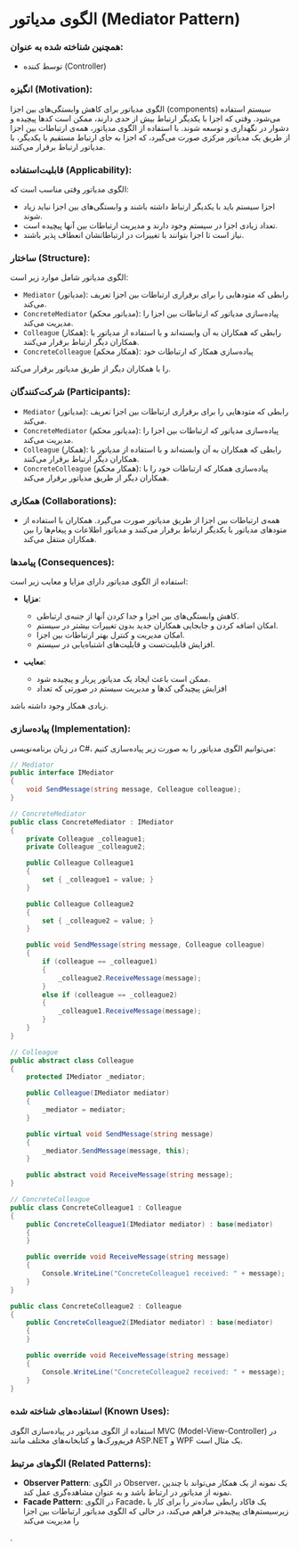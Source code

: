 # الگوی مدیاتور (Mediator Pattern)

### همچنین شناخته شده به عنوان:
- توسط کننده (Controller)

### انگیزه (Motivation):
الگوی مدیاتور برای کاهش وابستگی‌های بین اجزا (components) سیستم استفاده می‌شود. وقتی که اجزا با یکدیگر ارتباط بیش از حدی دارند، ممکن است کدها پیچیده و دشوار در نگهداری و توسعه شوند. با استفاده از الگوی مدیاتور، همه‌ی ارتباطات بین اجزا از طریق یک مدیاتور مرکزی صورت می‌گیرد، که اجزا به جای ارتباط مستقیم با یکدیگر، با مدیاتور ارتباط برقرار می‌کنند.

### قابلیت‌استفاده (Applicability):
الگوی مدیاتور وقتی مناسب است که:
- اجزا سیستم باید با یکدیگر ارتباط داشته باشند و وابستگی‌های بین اجزا نباید زیاد شوند.
- تعداد زیادی اجزا در سیستم وجود دارند و مدیریت ارتباطات بین آنها پیچیده است.
- نیاز است تا اجزا بتوانند با تغییرات در ارتباطاتشان انعطاف پذیر باشند.

### ساختار (Structure):
الگوی مدیاتور شامل موارد زیر است:
- `Mediator` (مدیاتور): رابطی که متود‌هایی را برای برقراری ارتباطات بین اجزا تعریف می‌کند.
- `ConcreteMediator` (مدیاتور محکم): پیاده‌سازی مدیاتور که ارتباطات بین اجزا را مدیریت می‌کند.
- `Colleague` (همکار): رابطی که همکاران به آن وابسته‌اند و با استفاده از مدیاتور با همکاران دیگر ارتباط برقرار می‌کنند.
- `ConcreteColleague` (همکار محکم): پیاده‌سازی همکار که ارتباطات خود

را با همکاران دیگر از طریق مدیاتور برقرار می‌کند.

### شرکت‌کنندگان (Participants):
- `Mediator` (مدیاتور): رابطی که متود‌هایی را برای برقراری ارتباطات بین اجزا تعریف می‌کند.
- `ConcreteMediator` (مدیاتور محکم): پیاده‌سازی مدیاتور که ارتباطات بین اجزا را مدیریت می‌کند.
- `Colleague` (همکار): رابطی که همکاران به آن وابسته‌اند و با استفاده از مدیاتور با همکاران دیگر ارتباط برقرار می‌کنند.
- `ConcreteColleague` (همکار محکم): پیاده‌سازی همکار که ارتباطات خود را با همکاران دیگر از طریق مدیاتور برقرار می‌کند.

### همکاری (Collaborations):
- همه‌ی ارتباطات بین اجزا از طریق مدیاتور صورت می‌گیرد. همکاران با استفاده از متود‌های مدیاتور با یکدیگر ارتباط برقرار می‌کنند و مدیاتور اطلاعات و پیغام‌ها را بین همکاران منتقل می‌کند.

### پیامدها (Consequences):
استفاده از الگوی مدیاتور دارای مزایا و معایب زیر است:
- **مزایا**:
    - کاهش وابستگی‌های بین اجزا و جدا کردن آنها از جنبه‌ی ارتباطی.
    - امکان اضافه کردن و جابجایی همکاران جدید بدون تغییرات بیشتر در سیستم.
    - امکان مدیریت و کنترل بهتر ارتباطات بین اجزا.
    - افزایش قابلیت‌تست و قابلیت‌های اشتباه‌یابی در سیستم.

- **معایب**:
    - ممکن است باعث ایجاد یک مدیاتور پربار و پیچیده شود.
    - افزایش پیچیدگی کدها و مدیریت سیستم در صورتی که تعداد

زیادی همکار وجود داشته باشد.

### پیاده‌سازی (Implementation):
در زبان برنامه‌نویسی C#، می‌توانیم الگوی مدیاتور را به صورت زیر پیاده‌سازی کنیم:

```csharp
// Mediator
public interface IMediator
{
    void SendMessage(string message, Colleague colleague);
}

// ConcreteMediator
public class ConcreteMediator : IMediator
{
    private Colleague _colleague1;
    private Colleague _colleague2;

    public Colleague Colleague1
    {
        set { _colleague1 = value; }
    }

    public Colleague Colleague2
    {
        set { _colleague2 = value; }
    }

    public void SendMessage(string message, Colleague colleague)
    {
        if (colleague == _colleague1)
        {
            _colleague2.ReceiveMessage(message);
        }
        else if (colleague == _colleague2)
        {
            _colleague1.ReceiveMessage(message);
        }
    }
}

// Colleague
public abstract class Colleague
{
    protected IMediator _mediator;

    public Colleague(IMediator mediator)
    {
        _mediator = mediator;
    }

    public virtual void SendMessage(string message)
    {
        _mediator.SendMessage(message, this);
    }

    public abstract void ReceiveMessage(string message);
}

// ConcreteColleague
public class ConcreteColleague1 : Colleague
{
    public ConcreteColleague1(IMediator mediator) : base(mediator)
    {
    }

    public override void ReceiveMessage(string message)
    {
        Console.WriteLine("ConcreteColleague1 received: " + message);
    }
}

public class ConcreteColleague2 : Colleague
{
    public ConcreteColleague2(IMediator mediator) : base(mediator)
    {
    }

    public override void ReceiveMessage(string message)
    {
        Console.WriteLine("ConcreteColleague2 received: " + message);
    }
}
```

### استفاده‌های شناخته شده (Known Uses):
استفاده از الگوی مدیاتور در پیاده‌سازی الگوی MVC (Model-View-Controller) در فریم‌ورک‌ها و کتابخانه‌های مختلف مانند ASP.NET و WPF یک مثال است.

### الگوهای مرتبط (Related Patterns):
- **Observer Pattern**: در الگوی Observer، یک نمونه از یک همکار می‌تواند با چندین نمونه از مدیاتور در ارتباط باشد و به عنوان مشاهده‌گری عمل کند.
- **Facade Pattern**: در الگوی Facade، یک فاکاد رابطی ساده‌تر را برای کار با زیرسیستم‌های پیچیده‌تر فراهم می‌کند، در حالی که الگوی مدیاتور ارتباطات بین اجزا را مدیریت می‌کند

.